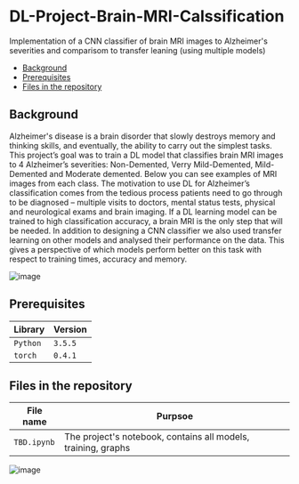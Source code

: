 # DL-Project-Brain-MRI-Calssification
Implementation of a CNN classifier of brain MRI images to Alzheimer's severities and comparisom to transfer leaning (using multiple models)


  * [Background](#background)
  * [Prerequisites](#prerequisites)
  * [Files in the repository](#files-in-the-repository)

## Background
Alzheimer's disease is a brain disorder that slowly destroys memory and thinking skills, and eventually, the ability to carry out the simplest tasks. 
This project’s goal was to train a DL model that classifies brain MRI images to 4 Alzheimer’s severities: 
Non-Demented, Verry Mild-Demented, Mild-Demented and Moderate demented. 
Below you can see examples of MRI images from each class.
The motivation to use DL for Alzheimer’s classification comes from the tedious process patients need to go through to be diagnosed – multiple visits to doctors, 
mental status tests, physical and neurological exams and brain imaging. 
If a DL learning model can be trained to high classification accuracy, a brain MRI is the only step that will be needed.
In addition to designing a CNN classifier we also used transfer learning on other models and analysed their performance on the data. 
This gives a perspective of which models perform better on this task with respect to training times, accuracy and memory. 

![image](https://github.com/user-attachments/assets/bb13e16b-1c78-463d-af7d-b56005378244)


## Prerequisites
|Library         | Version |
|----------------------|----|
|`Python`|  `3.5.5`|
|`torch`|  `0.4.1`|


## Files in the repository

|File name         | Purpsoe |
|----------------------|------|
|`TBD.ipynb`| The project's notebook, contains all models, training, graphs


![image](https://github.com/user-attachments/assets/854d7e83-5989-44ca-bf16-b6740dfd8cc0)


